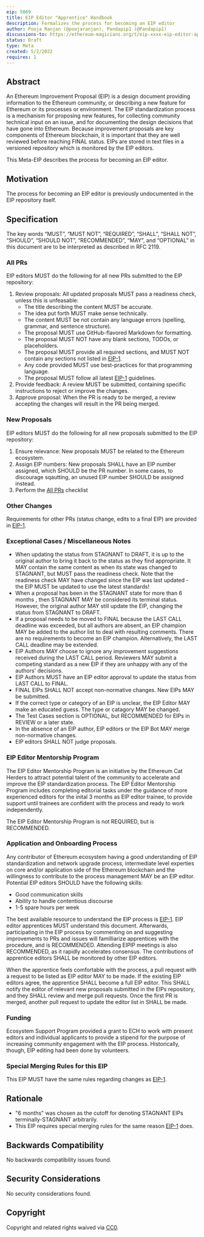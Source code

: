 ```yaml
---
eip: 5069
title: EIP Editor "Apprentice" Handbook
description: Formalizes the process for becoming an EIP editor
author: Pooja Ranjan (@poojaranjan), Pandapip1 (@Pandapip1)
discussions-to: https://ethereum-magicians.org/t/eip-xxxx-eip-editor-apprentice-handbook/9137
status: Draft
type: Meta
created: 5/2/2022
requires: 1
---
```


<!-- I have put myself as an author tentatively. If @poojaranjan would prefer not to have me as one, I will remove myself from the list. -->

## Abstract
An Ethereum Improvement Proposal (EIP) is a design document providing information to the Ethereum community, or describing a new feature for Ethereum or its processes or environment. The EIP standardization process is a mechanism for proposing new features, for collecting community technical input on an issue, and for documenting the design decisions that have gone into Ethereum. Because improvement proposals are key components of Ethereum blockchain, it is important that they are well reviewed before reaching FINAL status. EIPs are stored in text files in a versioned repository which is monitored by the EIP editors.

This Meta-EIP describes the process for becoming an EIP editor.

## Motivation
The process for becoming an EIP editor is previously undocumented in the EIP repository itself.

## Specification
The key words “MUST”, “MUST NOT”, “REQUIRED”, “SHALL”, “SHALL NOT”, “SHOULD”, “SHOULD NOT”, “RECOMMENDED”, “MAY”, and “OPTIONAL” in this document are to be interpreted as described in RFC 2119.

### All PRs
EIP editors MUST do the following for all new PRs submitted to the EIP repository:
1. Review proposals: All updated proposals MUST pass a readiness check, unless this is unfeasable:
    * The title describing the content MUST be accurate.
    * The idea put forth MUST make sense technically.
    * The content MUST be not contain any language errors (spelling, grammar, and sentence structure).
    * The proposal MUST use GitHub-flavored Markdown for formatting.
    * The proposal MUST NOT have any blank sections, TODOs, or placeholders.
    * The proposal MUST provide all required sections, and MUST NOT contain any sections not listed in [EIP-1](./eip-1.md).
    * Any code provided MUST use best-practices for that programming language.
    * The proposal MUST follow all latest [EIP-1](./eip-1.md) guidelines.
1. Provide feedback: A review MUST be submitted, containing specific instructions to reject or improve the changes.
1. Approve proposal: When the PR is ready to be merged, a review accepting the changes will result in the PR being merged.

### New Proposals
EIP editors MUST do the following for all new proposals submitted to the EIP repository:
1. Ensure relevance: New proposals MUST be related to the Ethereum ecosystem.
1. Assign EIP numbers: New proposals SHALL have an EIP number assigned, which SHOULD be the PR number. In some cases, to discourage sqautting, an unused EIP number SHOULD be assigned instead.
1. Perform the [All PRs](#all-prs) checklist

### Other Changes
Requirements for other PRs (status change, edits to a final EIP) are provided in [EIP-1](./eip-1.md).

### Exceptional Cases / Miscellaneous Notes
- When updating the status from STAGNANT to DRAFT, it is up to the original author to bring it back to the status as they find appropriate. It MAY contain the same content as when its state was changed to STAGNANT, but MUST pass the readiness check. Note that the readiness check MAY have changed since the EIP was last updated - the EIP MUST be updated to use the latest standards!
- When a proposal has been in the STAGNANT state for more than 6 months <!-- NOTE: 6 months was arbitrarily chosen. This needs discussion. -->, then STAGNANT MAY be considered its terminal status. However, the original author MAY still update the EIP, changing the status from STAGNANT to DRAFT.
- If a proposal needs to be moved to FINAL because the LAST CALL deadline was exceeded, but all authors are absent, an EIP champion MAY be added to the author list to deal with resulting comments. There are no requirements to become an EIP champion. Alternatively, the LAST CALL deadline may be extended.
- EIP Authors MAY choose to ignore any improvement suggestions received during the LAST CALL period. Reviewers MAY submit a competing standard as a new EIP if they are unhappy with any of the authors' decisions.
- EIP Authors MUST have an EIP editor approval to update the status from LAST CALL to FINAL.
- FINAL EIPs SHALL NOT accept non-normative changes. New EIPs MAY be submitted.
- If the correct type or category of an EIP is unclear, the EIP Editor MAY make an educated guess. The type or catagory MAY be changed.
- The Test Cases section is OPTIONAL, but RECOMMENDED for EIPs in REVIEW or a later state.
- In the absence of an EIP author, EIP editors or the EIP Bot MAY merge non-normative changes.
- EIP editors SHALL NOT judge proposals.

### EIP Editor Mentorship Program
The EIP Editor Mentorship Program is an initiative by the Ethereum Cat Herders to attract potential talent of the community to accelerate and improve the EIP standardization process. The EIP Editor Mentorship Program includes completing editorial tasks under the guidance of more experienced editors for the inital 3 months as EIP editor trainee, to provide support until trainees are confident with the process and ready to work independently.

The EIP Editor Mentorship Program is not REQUIRED, but is RECOMMENDED.

### Application and Onboarding Process
Any contributor of Ethereum ecosystem having a good understanding of EIP standardization and network upgrade process, intermediate level experties on core and/or application side of the Ethereum blockchain and the willingness to contribute to the process management MAY be an EIP editor. Potential EIP editors SHOULD have the following skills:
- Good communication skills
- Ability to handle contentious discourse
- 1-5 spare hours per week

The best available resource to understand the EIP process is [EIP-1](./eip-1.md). EIP editor apprentices MUST understand this document. Afterwards, participating in the EIP process by commenting on and suggesting improvements to PRs and issues will familliarize apprentices with the procedure, and is RECOMMENDED. Attending EIPIP meetings <!-- is it okay to provide external links for this? --> is also RECOMMENDED, as it rapidly accelerates consensus. The contributions of apprentice editors SHALL be monitored by other EIP editors.

<!-- I'm going to hold off on including this if/until ECH and ETH merge: https://github.com/ethereum-cat-herders/EIPIP/issues/132 -->
<!-- Following the monthly EIPs Insight page to keep track of upcoming Ethereum Improvement Proposals. Among other resources, ECH produces PEEPanEIP video series for a quick overview of these proposals. -->

When the apprentice feels comfortable with the process, a pull request with a request to be listed as EIP editor MAY to be made. <!-- Add Sam's PR as an external link as an example? --> If the existing EIP editors agree, the apprentice SHALL become a full EIP editor. This SHALL notify the editor of relevant new proposals submitted in the EIPs repository, and they SHALL review and merge pull requests. Once the first PR is merged, another pull request to update the editor list in SHALL be made.

### Funding
Ecosystem Support Program provided a grant to ECH to work with present editors and individual applicants to provide a stipend for the purpose of increasing community engagement with the EIP process. Historically, though, EIP editing had been done by volunteers.

### Special Merging Rules for this EIP
This EIP MUST have the same rules regarding changes as [EIP-1](./eip-1.md).

## Rationale
- "6 months" was chosen as the cutoff for denoting STAGNANT EIPs terminally-STAGNANT arbitrarily.
- This EIP requires special merging rules for the same reason [EIP-1](./eip-1.md) does.

## Backwards Compatibility
No backwards compatibility issues found.

## Security Considerations
No security considerations found.

## Copyright
Copyright and related rights waived via [CC0](https://creativecommons.org/publicdomain/zero/1.0/).
